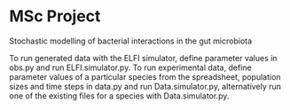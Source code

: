 # MSc Project 
Stochastic modelling of bacterial interactions in the gut microbiota

To run generated data with the ELFI simulator, define parameter values in obs.py and run ELFI.simulator.py. To run experimental data, define parameter values of a particular species from the spreadsheet, population sizes and time steps in data.py and run Data.simulator.py, alternatively run one of the existing files for a species with Data.simulator.py.
